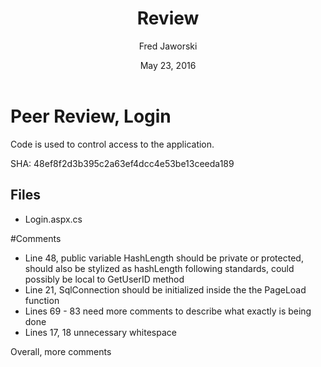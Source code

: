 ﻿---
title: "Review"
author: "Fred Jaworski"
date: "May 23, 2016"
---

# Peer Review, Login

Code is used to control access to the application.

SHA: 48ef8f2d3b395c2a63ef4dcc4e53be13ceeda189

## Files
- Login.aspx.cs

#Comments
- Line 48, public variable HashLength should be private or protected, should also be stylized as hashLength following standards, could possibly be local to GetUserID method
- Line 21, SqlConnection should be initialized inside the the PageLoad function
- Lines 69 - 83 need more comments to describe what exactly is being done
- Lines 17, 18 unnecessary whitespace

Overall, more comments